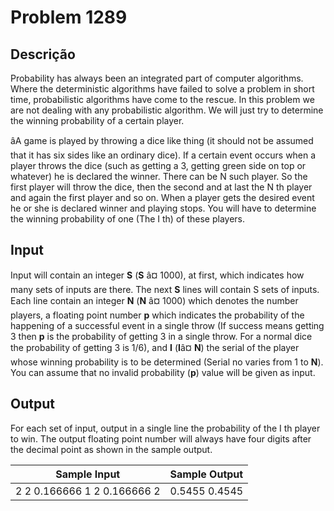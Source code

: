 # Problem 1289

Descrição
----------

Probability has always been an integrated part of computer algorithms. Where the deterministic algorithms have failed to solve a problem in short time, probabilistic algorithms have come to the rescue. In this problem we are not dealing with any probabilistic algorithm. We will just try to determine the winning probability of a certain player.

âA game is played by throwing a dice like thing (it should not be assumed that it has six sides like an ordinary dice). If a certain event occurs when a player throws the dice (such as getting a 3, getting green side on top or whatever) he is declared the winner. There can be N such player. So the first player will throw the dice, then the second and at last the N th player and again the first player and so on. When a player gets the desired event he or she is declared winner and playing stops. You will have to determine the winning probability of one (The I th) of these players.

Input
-----

Input will contain an integer **S** (**S** â¤ 1000), at first, which indicates how many sets of inputs are there. The next **S** lines will contain S sets of inputs. Each line contain an integer **N** (**N** â¤ 1000) which denotes the number players, a floating point number **p** which indicates the probability of the happening of a successful event in a single throw (If success means getting 3 then **p** is the probability of getting 3 in a single throw. For a normal dice the probability of getting 3 is 1/6), and **I** (**I**â¤ **N**) the serial of the player whose winning probability is to be determined (Serial no varies from 1 to **N**). You can assume that no invalid probability (**p**) value will be given as input.

Output
------

For each set of input, output in a single line the probability of the I th player to win. The output floating point number will always have four digits after the decimal point as shown in the sample output.


| Sample Input | Sample Output |
| --- | --- |
| 2 2 0.166666 1 2 0.166666 2 | 0.5455 0.4545 |

